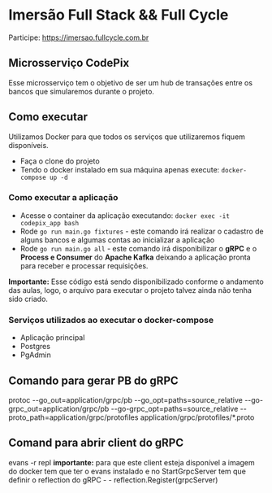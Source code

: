 # Imersão Full Stack && Full Cycle

Participe: https://imersao.fullcycle.com.br

## Microsserviço CodePix

Esse microsserviço tem o objetivo de ser um hub de transações entre os bancos que simularemos durante o projeto.

## Como executar

Utilizamos Docker para que todos os serviços que utilizaremos fiquem disponíveis.

- Faça o clone do projeto
- Tendo o docker instalado em sua máquina apenas execute:
`docker-compose up -d`

### Como executar a aplicação
- Acesse o container da aplicação executando: `docker exec -it codepix_app bash`
- Rode `go run main.go fixtures` - este comando irá realizar o cadastro de alguns bancos e algumas contas ao inicializar a aplicação
- Rode `go run main.go all` - este comando irá disponibilizar o **gRPC** e o **Process e Consumer** do **Apache Kafka** deixando a aplicação pronta para receber e processar requisições.

**Importante:** Esse código está sendo disponibilizado conforme o andamento das aulas, logo, o arquivo para executar o projeto talvez ainda não tenha sido criado.

### Serviços utilizados ao executar o docker-compose

- Aplicação principal
- Postgres
- PgAdmin

## Comando para gerar PB do gRPC
protoc --go_out=application/grpc/pb --go_opt=paths=source_relative --go-grpc_out=application/grpc/pb --go-grpc_opt=paths=source_relative --proto_path=application/grpc/protofiles application/grpc/protofiles/*.proto

## Comand para abrir client do gRPC
evans -r repl
**importante:** para que este client esteja disponível a imagem do docker tem que ter o evans instalado e no StartGrpcServer tem que definir o reflection do gRPC  - - reflection.Register(grpcServer)
